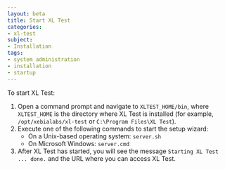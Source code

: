 ```yaml
---
layout: beta
title: Start XL Test
categories:
- xl-test
subject:
- Installation
tags:
- system administration
- installation
- startup
---
```


To start XL Test:

1. Open a command prompt and navigate to `XLTEST_HOME/bin`, where `XLTEST_HOME` is the directory where XL Test is installed (for example, `/opt/xebialabs/xl-test` or `C:\Program Files\XL Test`).
1. Execute one of the following commands to start the setup wizard:
      * On a Unix-based operating system: `server.sh`
      * On Microsoft Windows: `server.cmd`
1. After XL Test has started, you will see the message `Starting XL Test ... done.` and the URL where you can access XL Test.
